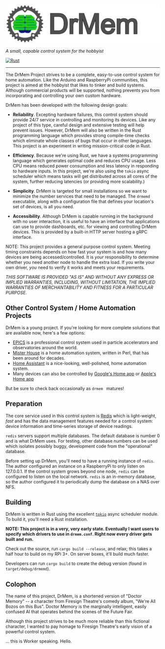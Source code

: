 ![DrMem logo](assets/logo/drmem-header-small.png)

_A small, capable control system for the hobbyist_

[![Rust](https://github.com/DrMem-Control-System/drmem/actions/workflows/rust.yml/badge.svg)](https://github.com/DrMem-Control-System/drmem/actions/workflows/rust.yml)

---

The DrMem Project strives to be a complete, easy-to-use control system
for home automation. Like the Arduino and RaspberryPi communities,
this project is aimed at the hobbyist that likes to tinker and build
systems. Although commercial products will be supported, nothing
prevents you from incorporating and controlling your own custom
hardware.

DrMem has been developed with the following design goals:

* **Reliability**. Excepting hardware failures, this control system
should provide 24/7 service in controlling and monitoring its devices.
Like any project of this type, careful design and extensive testing
will help prevent issues. However, DrMem will also be written in the
Rust programming language which provides strong compile-time checks
which eliminate whole classes of bugs that occur in other languages.
This project is an experiment in writing mission-critical code in
Rust.

* **Efficiency**. Because we're using Rust, we have a systems
programming language which generates optimal code and reduces CPU
usage. Less CPU means reduced power consumption and less latency in
responding to hardware inputs. In this project, we're also using the
`tokio` async scheduler which means tasks will get distributed across
all cores of the system, further reducing latencies (or providing more
scalability.)

* **Simplicity**. DrMem is targeted for small installations so we
want to minimize the number services that need to be managed. The `drmemd`
executable, along with a configuration file that defines your location's
set of devices, is all you need.

* **Accessibility**. Although DrMem is capable running in the
background with no user interaction, it is useful to have an interface
that applications can use to provide dashboards, etc. for viewing and
controlling DrMem devices. This is provided by a built-in HTTP
server hosting a gRPC interface.

NOTE: This project provides a general purpose control system. Meeting
timing constraints depends on how fast your system is and how many
devices are being accessed/controlled. It is *your* responsibility to
determine whether you need another node to handle the extra load. If
you write your own driver, *you* need to verify it works and meets
your requirements.

*THIS SOFTWARE IS PROVIDED "AS IS" AND WITHOUT ANY EXPRESS OR IMPLIED
WARRANTIES, INCLUDING, WITHOUT LIMITATION, THE IMPLIED WARRANTIES OF
MERCHANTABILITY AND FITNESS FOR A PARTICULAR PURPOSE.*

## Other Control System / Home Automation Projects

DrMem is a young project. If you're looking for more complete
solutions that are available now, here's a few options:

- [EPICS](https://epics.anl.gov) is a professional control system used
  in particle accelerators and observatories around the world.
- [Mister House](https://github.com/hollie/misterhouse) is a home
  automation system, written in Perl, that has been around for
  decades.
- [Home Assistant](https://www.home-assistant.io) is a nice-looking,
  well-polished, home automation system.
- Many devices can also be controlled by [Google's Home app](https://play.google.com/store/apps/details?id=com.google.android.apps.chromecast.app)
  or [Apple's Home app](https://www.apple.com/ios/home/)

But be sure to check back occasionally as `drmem ` matures!

## Preparation

The core service used in this control system is
[Redis](https://redis.io/) which is light-weight, *fast* and has the
data management features needed for a control system: device
information and time-series storage of device readings.

`redis` servers support multiple databases. The default database is
number 0 and is what DrMem uses. For testing, other database numbers
can be used which isolates possibly buggy, development code from the
"operational" database.

Before setting up DrMem, you'll need to have a running instance of
`redis`. The author configured an instance on a RaspberryPi to only
listen on 127.0.0.1. If the control system grows beyond one node,
`redis` can be configured to listen on the local network. `redis` is
an in-memory database, so the author configured it to periodically
dump the database on a NAS over NFS.

## Building

DrMem is written in Rust using the excellent
[`tokio`](https://tokio.rs/) async scheduler module. To build it,
you'll need a Rust installation.

**NOTE: This project is in a very, very early state. Eventually I want
users to specify which drivers to use in `drmem.conf`. Right now every
driver gets built and run.**

Check out the source, run `cargo build --release`, and relax; this
takes  a half hour to build on my RPi 3+. On server boxes, it'll build
much faster.

Developers can run `cargo build` to create the debug version (found in
`target/debug/drmemd`).

## Colophon

The name of this project, DrMem, is a shortened version of "Doctor
Memory" -- a character from Firesign Theatre's comedy album, "We're
All Bozos on this Bus". Doctor Memory is the marginally intelligent,
easily confused AI that operates behind the scenes of the Future Fair.

Although this project strives to be much more reliable than this
fictional character, I wanted to pay homage to Firesign Theatre's
early vision of a powerful control system.

... this is Worker speaking. Hello.
